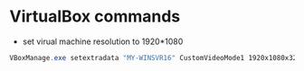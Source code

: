 # VirtualBox commands

- set virual machine resolution to 1920*1080

```powershell
VBoxManage.exe setextradata "MY-WINSVR16" CustomVideoMode1 1920x1080x32
```